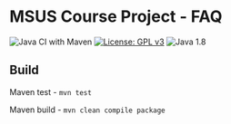 # MSUS Course Project - FAQ

![Java CI with Maven](https://github.com/RandomUserIK/msus/workflows/Java%20CI%20with%20Maven/badge.svg) [![License: GPL v3](https://img.shields.io/badge/License-GPLv3-green.svg)](https://www.gnu.org/licenses/gpl-3.0) ![Java 1.8](https://img.shields.io/badge/Java-1.8-blue)

## Build
Maven test - `mvn test`

Maven build - `mvn clean compile package`
